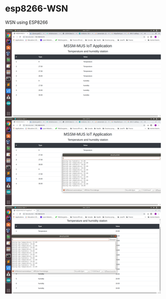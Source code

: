 # esp8266-WSN
WSN using ESP8266

![first_pic](./1.png)
![second_pic](./2.png)
![third_pic](./3.png)
